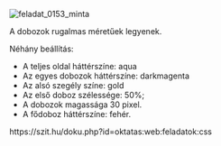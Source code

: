 
![feladat_0153_minta](https://github.com/user-attachments/assets/e15fd1f1-715f-408d-83f7-1f2e368e6bd4)

A dobozok rugalmas méretűek legyenek.

Néhány beállítás:
<ul>
<li>A teljes oldal háttérszíne: aqua</li>
<li>Az egyes dobozok háttérszíne: darkmagenta</li>
<li>Az alsó szegély színe: gold</li>
<li>Az első doboz szélessége: 50%;</li>
<li>A dobozok magassága 30 pixel.</li>
<li>A fődoboz háttérszíne: fehér.</li>
</ul>
https://szit.hu/doku.php?id=oktatas:web:feladatok:css
